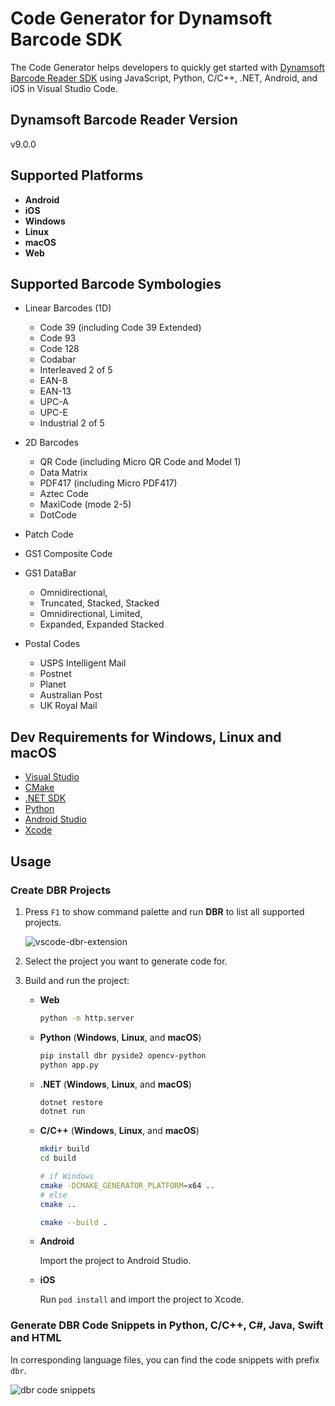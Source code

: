 # Code Generator for Dynamsoft Barcode SDK 

The Code Generator helps developers to quickly get started with [Dynamsoft Barcode Reader SDK](https://www.dynamsoft.com/barcode-reader/overview/) using JavaScript, Python, C/C++, .NET, Android, and iOS in Visual Studio Code.

## Dynamsoft Barcode Reader Version
v9.0.0

## Supported Platforms
- **Android**
- **iOS**
- **Windows**
- **Linux**
- **macOS**
- **Web**

## Supported Barcode Symbologies
- Linear Barcodes (1D)
  - Code 39 (including Code 39 Extended)
  - Code 93
  - Code 128
  - Codabar
  - Interleaved 2 of 5
  - EAN-8
  - EAN-13
  - UPC-A
  - UPC-E
  - Industrial 2 of 5

- 2D Barcodes
  - QR Code (including Micro QR Code and Model 1)
  - Data Matrix
  - PDF417 (including Micro PDF417)
  - Aztec Code
  - MaxiCode (mode 2-5)
  - DotCode

- Patch Code
- GS1 Composite Code
- GS1 DataBar
  - Omnidirectional,
  - Truncated, Stacked, Stacked
  - Omnidirectional, Limited,
  - Expanded, Expanded Stacked

- Postal Codes
  - USPS Intelligent Mail
  - Postnet
  - Planet
  - Australian Post
  - UK Royal Mail  

## Dev Requirements for Windows, Linux and macOS
- [Visual Studio](https://visualstudio.microsoft.com/downloads/)
- [CMake](https://cmake.org/download/)
- [.NET SDK](https://dotnet.microsoft.com/en-us/download/visual-studio-sdks)
- [Python](https://www.python.org/downloads/)
- [Android Studio](https://developer.android.com/studio)
- [Xcode](https://developer.apple.com/xcode/)

## Usage

### Create DBR Projects
1. Press `F1` to show command palette and run **DBR** to list all supported projects.
    
    ![vscode-dbr-extension](https://www.dynamsoft.com/codepool/img/2022/05/vscode-dbr-extension.png)

2. Select the project you want to generate code for.
3. Build and run the project:
    - **Web**
        ```bash
        python -m http.server
        ```
    - **Python** (**Windows**, **Linux**, and **macOS**)
        ```bash
        pip install dbr pyside2 opencv-python
        python app.py
        ```
    - **.NET** (**Windows**, **Linux**, and **macOS**)
        ```bash
        dotnet restore
        dotnet run
        ```
    - **C/C++** (**Windows**, **Linux**, and **macOS**)
        ```bash
        mkdir build
        cd build

        # if Windows
        cmake -DCMAKE_GENERATOR_PLATFORM=x64 ..
        # else
        cmake ..

        cmake --build .
        ```
    - **Android**
        
        Import the project to Android Studio.

    - **iOS**
        
        Run `pod install` and import the project to Xcode.

### Generate DBR Code Snippets in Python, C/C++, C#, Java, Swift and HTML
In corresponding language files, you can find the code snippets with prefix `dbr`.

![dbr code snippets](https://www.dynamsoft.com/codepool/img/2022/05/vscode-dbr-snippets.gif)
